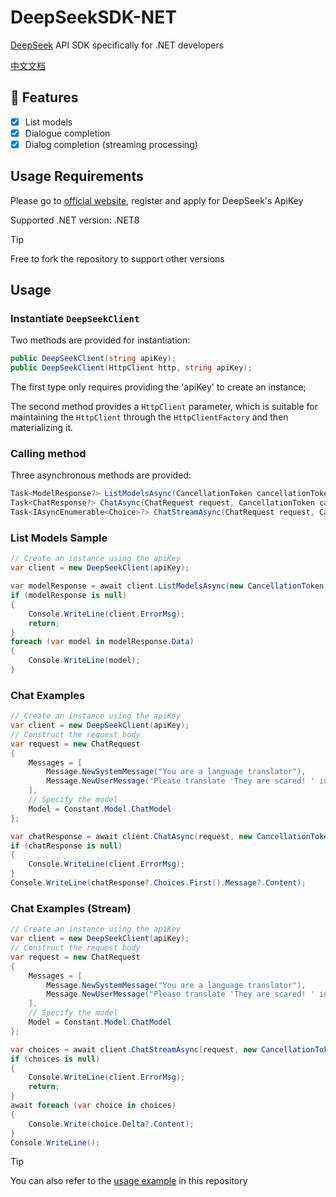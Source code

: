 # DeepSeekSDK-NET

[DeepSeek](https://www.deepseek.com) API SDK specifically for .NET developers

[中文文档](./README_cn.md)

## 🚀 Features

- [x] List models
- [x] Dialogue completion
- [x] Dialog completion (streaming processing)

## Usage Requirements

Please go to [official website](https://platform.deepseek.com/), register and apply for DeepSeek's ApiKey

Supported .NET version: .NET8

> [!TIP]
> Free to fork the repository to support other versions

## Usage

### Instantiate `DeepSeekClient`

Two methods are provided for instantiation:

```csharp
public DeepSeekClient(string apiKey);
public DeepSeekClient(HttpClient http, string apiKey);
```

The first type only requires providing the 'apiKey' to create an instance;

The second method provides a `HttpClient` parameter, which is suitable for maintaining the `HttpClient` through the `HttpClientFactory` and then materializing it.

### Calling method

Three asynchronous methods are provided:

```csharp
Task<ModelResponse?> ListModelsAsync(CancellationToken cancellationToken);
Task<ChatResponse?> ChatAsync(ChatRequest request, CancellationToken cancellationToken);
Task<IAsyncEnumerable<Choice>?> ChatStreamAsync(ChatRequest request, CancellationToken cancellationToken)
```

### List Models Sample

```csharp
// Create an instance using the apiKey
var client = new DeepSeekClient(apiKey);

var modelResponse = await client.ListModelsAsync(new CancellationToken());
if (modelResponse is null)
{
    Console.WriteLine(client.ErrorMsg);
    return;
}
foreach (var model in modelResponse.Data)
{
    Console.WriteLine(model);
}
```

### Chat Examples

```csharp
// Create an instance using the apiKey
var client = new DeepSeekClient(apiKey);
// Construct the request body
var request = new ChatRequest
{
    Messages = [
        Message.NewSystemMessage("You are a language translator"),
        Message.NewUserMessage("Please translate 'They are scared! ' into English!")
    ],
    // Specify the model
    Model = Constant.Model.ChatModel
};

var chatResponse = await client.ChatAsync(request, new CancellationToken());
if (chatResponse is null)
{
    Console.WriteLine(client.ErrorMsg);
}
Console.WriteLine(chatResponse?.Choices.First().Message?.Content);
```

### Chat Examples (Stream)

```csharp
// Create an instance using the apiKey
var client = new DeepSeekClient(apiKey);
// Construct the request body
var request = new ChatRequest
{
    Messages = [
        Message.NewSystemMessage("You are a language translator"),
        Message.NewUserMessage("Please translate 'They are scared! ' into English!")
    ],
    // Specify the model
    Model = Constant.Model.ChatModel
};

var choices = await client.ChatStreamAsync(request, new CancellationToken());
if (choices is null)
{
    Console.WriteLine(client.ErrorMsg);
    return;
}
await foreach (var choice in choices)
{
    Console.Write(choice.Delta?.Content);
}
Console.WriteLine();
```

> [!TIP]
> You can also refer to the [usage example](https://github.com/niltor/DeepSeekSDK-NET/tree/dev/sample/Sample) in this repository
